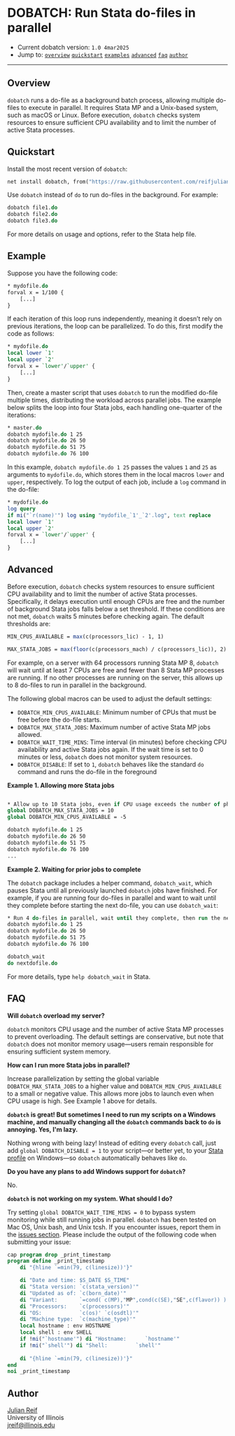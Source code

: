 # DOBATCH: Run Stata do-files in parallel

- Current dobatch version: `1.0 4mar2025`
- Jump to:  [`overview`](#overview) [`quickstart`](#quickstart) [`examples`](#examples) [`advanced`](#advanced)  [`faq`](#faq) [`author`](#author)

-----------

## Overview

`dobatch` runs a do-file as a background batch process, allowing multiple do-files to execute in parallel. It requires Stata MP and a Unix-based system, such as macOS or Linux. Before execution, `dobatch` checks system resources to ensure sufficient CPU availability and to limit the number of active Stata processes.

## Quickstart

Install the most recent version of `dobatch`:
```stata
net install dobatch, from("https://raw.githubusercontent.com/reifjulian/dobatch/master") replace
```

Use `dobatch` instead of `do` to run do-files in the background. For example:
```stata
dobatch file1.do
dobatch file2.do
dobatch file3.do
```

For more details on usage and options, refer to the Stata help file.

## Example

Suppose you have the following code:
```stata
* mydofile.do
forval x = 1/100 {
	[...]
}
```
If each iteration of this loop runs independently, meaning it doesn’t rely on previous iterations, the loop can be parallelized. To do this, first modify the code as follows:
```stata
* mydofile.do
local lower `1'
local upper `2'
forval x = `lower'/`upper' {
	[...]
}
```
Then, create a master script that uses `dobatch` to run the modified do-file multiple times, distributing the workload across parallel jobs. The example below splits the loop into four Stata jobs, each handling one-quarter of the iterations:
```stata
* master.do
dobatch mydofile.do 1 25
dobatch mydofile.do 26 50
dobatch mydofile.do 51 75
dobatch mydofile.do 76 100
```

In this example, `dobatch mydofile.do 1 25` passes the values `1` and `25` as arguments to `mydofile.do`, which stores them in the local macros `lower` and `upper`, respectively. To log the output of each job, include a `log` command in the do-file:
```stata
* mydofile.do
log query
if mi("`r(name)'") log using "mydofile_`1'_`2'.log", text replace
local lower `1'
local upper `2'
forval x = `lower'/`upper' {
	[...]
}
```

## Advanced

Before execution, `dobatch` checks system resources to ensure sufficient CPU availability and to limit the number of active Stata processes. Specifically, it delays execution until enough CPUs are free and the number of background Stata jobs falls below a set threshold. If these conditions are not met, `dobatch` waits 5 minutes before checking again. The default thresholds are:

```stata
MIN_CPUS_AVAILABLE = max(c(processors_lic) - 1, 1)

MAX_STATA_JOBS = max(floor(c(processors_mach) / c(processors_lic)), 2)
```

For example, on a server with 64 processors running Stata MP 8, `dobatch` will wait until at least 7 CPUs are free and fewer than 8 Stata MP processes are running. If no other processes are running on the server, this allows up to 8 do-files to run in parallel in the background.

The following global macros can be used to adjust the default settings:

- `DOBATCH_MIN_CPUS_AVAILABLE`: Minimum number of CPUs that must be free before the do-file starts.
- `DOBATCH_MAX_STATA_JOBS`: Maximum number of active Stata MP jobs allowed.
- `DOBATCH_WAIT_TIME_MINS`: Time interval (in minutes) before checking CPU availability and active Stata jobs again. If the wait time is set to 0 minutes or less, `dobatch` does not monitor system resources.
- `DOBATCH_DISABLE`: If set to `1`, `dobatch` behaves like the standard `do` command and runs the do-file in the foreground

**Example 1. Allowing more Stata jobs**

```stata

* Allow up to 10 Stata jobs, even if CPU usage exceeds the number of physical CPUs by 5
global DOBATCH_MAX_STATA_JOBS = 10
global DOBATCH_MIN_CPUS_AVAILABLE = -5

dobatch mydofile.do 1 25
dobatch mydofile.do 26 50
dobatch mydofile.do 51 75
dobatch mydofile.do 76 100
...
```

**Example 2. Waiting for prior jobs to complete**

The `dobatch` package includes a helper command, `dobatch_wait`, which pauses Stata until all previously launched `dobatch` jobs have finished. For example, if you are running four do-files in parallel and want to wait until they complete before starting the next do-file, you can use `dobatch_wait`:

```stata
* Run 4 do-files in parallel, wait until they complete, then run the next script
dobatch mydofile.do 1 25
dobatch mydofile.do 26 50
dobatch mydofile.do 51 75
dobatch mydofile.do 76 100

dobatch_wait
do nextdofile.do
```
For more details, type `help dobatch_wait` in Stata.

## FAQ

**Will `dobatch` overload my server?**

`dobatch` monitors CPU usage and the number of active Stata MP processes to prevent overloading. The default settings are conservative, but note that `dobatch` does not monitor memory usage&#8212;users remain responsible for ensuring sufficient system memory.

**How can I run more Stata jobs in parallel?**

Increase parallelization by setting the global variable `DOBATCH_MAX_STATA_JOBS` to a higher value and `DOBATCH_MIN_CPUS_AVAILABLE` to a small or negative value. This allows more jobs to launch even when CPU usage is high. See Example 1 above for details.

**`dobatch` is great! But sometimes I need to run my scripts on a Windows machine, and manually changing all the `dobatch` commands back to `do` is annoying. Yes, I'm lazy.**

Nothing wrong with being lazy! Instead of editing every `dobatch` call, just add `global DOBATCH_DISABLE = 1` to your script&#8212;or better yet, to your [Stata profile](https://julianreif.com/guide/#stata-profile) on Windows&#8212;so `dobatch` automatically behaves like `do`.

**Do you have any plans to add Windows support for `dobatch`?**

No.

**`dobatch` is not working on my system. What should I do?**

Try setting `global DOBATCH_WAIT_TIME_MINS = 0` to bypass system monitoring while still running jobs in parallel. `dobatch` has been tested on Mac OS, Unix bash, and Unix tcsh. If you encounter issues, report them in the [issues section](../../issues). Please include the output of the following code when submitting your issue:
```stata
cap program drop _print_timestamp 
program define _print_timestamp 
	di "{hline `=min(79, c(linesize))'}"

	di "Date and time: $S_DATE $S_TIME"
	di "Stata version: `c(stata_version)'"
	di "Updated as of: `c(born_date)'"
	di "Variant:       `=cond( c(MP),"MP",cond(c(SE),"SE",c(flavor)) )'"
	di "Processors:    `c(processors)'"
	di "OS:            `c(os)' `c(osdtl)'"
	di "Machine type:  `c(machine_type)'"
	local hostname : env HOSTNAME
	local shell : env SHELL
	if !mi("`hostname'") di "Hostname:      `hostname'"
	if !mi("`shell'") di "Shell:         `shell'"
	
	di "{hline `=min(79, c(linesize))'}"
end
noi _print_timestamp
```

## Author

[Julian Reif](http://www.julianreif.com)
<br>University of Illinois
<br>jreif@illinois.edu
